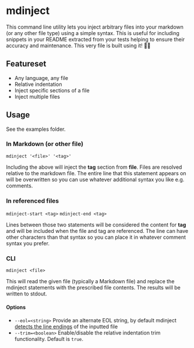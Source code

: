 # mdinject

This command line utility lets you inject arbitrary files into your markdown (or any other file type) using a simple syntax. This is useful for including snippets in your README extracted from your tests helping to ensure their accuracy and maintenance. This very file is built using it! 🐶🥫

## Featureset

- Any language, any file
- Relative indentation
- Inject specific sections of a file
- Inject multiple files

## Usage

See the examples folder.

### In Markdown (or other file)

`md​inject '<file>' '<tag>'`

Including the above will inject the **tag** section from **file**. Files are resolved relative to the markdown file. The entire line that this statement appears on will be overwritten so you can use whatever additional syntax you like e.g. comments.

### In referenced files

`mdinject-start <tag>`
`mdinject-end <tag>`

Lines between those two statements will be considered the content for **tag** and will be included when the file and tag are referenced. The line can have other characters than that syntax so you can place it in whatever comment syntax you prefer.

### CLI

`mdinject <file>`

This will read the given file (typically a Markdown file) and replace the mdinject statements with the prescribed file contents. The results will be written to stdout.

#### Options

- `--eol=<string>` Provide an alternate EOL string, by default mdinject [detects the line endings](https://www.npmjs.com/package/detect-newlines) of the inputted file
- `--trim=<boolean>` Enable/disable the relative indentation trim functionality. Default is `true`. 